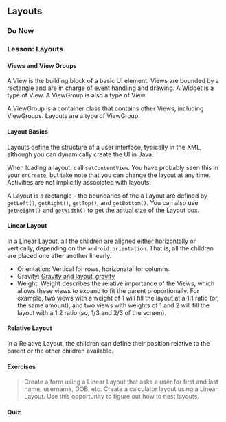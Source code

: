 ## Layouts

### Do Now

### Lesson: Layouts

#### Views and View Groups

A View is the building block of a basic UI element. Views are bounded by a rectangle and are in charge of event
handling and drawing. A Widget is a type of View. A ViewGroup is also a type of View.

A ViewGroup is a container class that contains other Views, including ViewGroups. Layouts are a type of ViewGroup. 

#### Layout Basics

Layouts define the structure of a user interface, typically in the XML, although you can dynamically create
the UI in Java. 

When loading a layout, call `setContentView`. You have probably seen this in your `onCreate`, but take note that
you can change the layout at any time. Activities are not implicitly associated with layouts.

A Layout is a rectangle - the boundaries of the a Layout are defined by `getLeft()`, `getRight()`, `getTop()`, and
`getBottom()`. You can also use `getHeight()` and `getWidth()` to get the actual size of the Layout box.

#### Linear Layout

In a Linear Layout, all the children are aligned either horizontally or vertically, depending on the
`android:orientation`. That is, all the children are placed one after another linearly.

* Orientation: Vertical for rows, horizonatal for columns.
* Gravity: [Gravity and layout_gravity](http://sandipchitale.blogspot.com/2010/05/linearlayout-gravity-and-layoutgravity.html)
* Weight: Weight describes the relative importance of the Views, which allows these views to expand to fit the
parent proportionally. For example, two views with a weight of 1 will fill the layout at a 1:1 ratio (or, the same
amount), and two views with weights of 1 and 2 will fill the layout with a 1:2 ratio (so, 1/3 and 2/3 of the screen).

#### Relative Layout

In a Relative Layout, the children can define their position relative to the parent or the other children available.

#### Exercises

> Create a form using a Linear Layout that asks a user for first and last name, username, DOB, etc.
> Create a calculator layout using a Linear Layout. Use this opportunity to figure out how to nest layouts.

#### Quiz
